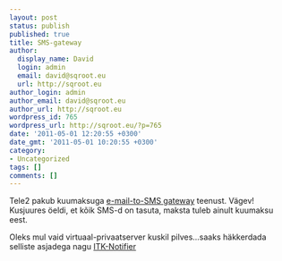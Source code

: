 ```yaml
---
layout: post
status: publish
published: true
title: SMS-gateway
author:
  display_name: David
  login: admin
  email: david@sqroot.eu
  url: http://sqroot.eu
author_login: admin
author_email: david@sqroot.eu
author_url: http://sqroot.eu
wordpress_id: 765
wordpress_url: http://sqroot.eu/?p=765
date: '2011-05-01 12:20:55 +0300'
date_gmt: '2011-05-01 10:20:55 +0300'
category:
- Uncategorized
tags: []
comments: []
---
```


Tele2 pakub&nbsp;kuumaksuga&nbsp;<a href="https://pood.tele2.ee/et/services/545">e-mail-to-SMS gateway</a> teenust. V&auml;gev! Kusjuures &ouml;eldi, et k&otilde;ik SMS-d on tasuta, maksta tuleb ainult kuumaksu eest.


Oleks mul vaid virtuaal-privaatserver kuskil pilves...saaks&nbsp;h&auml;kkerdada selliste&nbsp;asjadega nagu&nbsp;<a href="https://wiki.itcollege.ee/index.php/ITK_m%C3%A4rguandja">ITK-Notifier</a>

